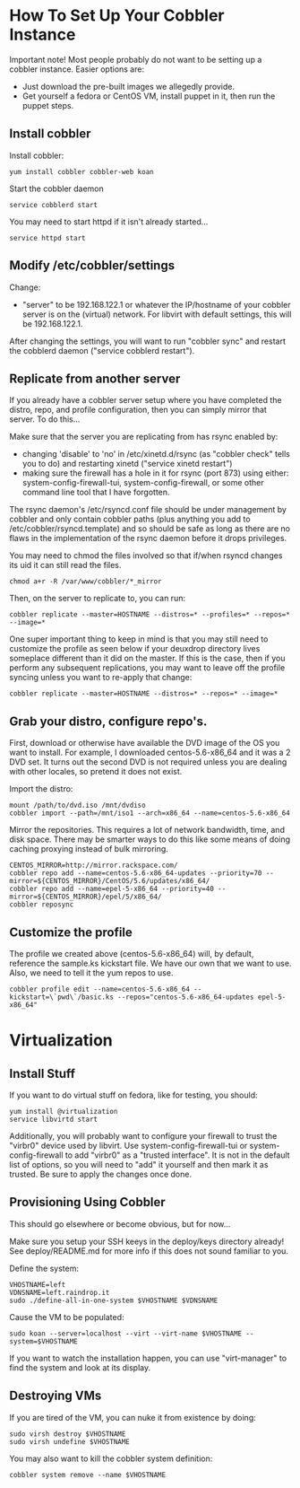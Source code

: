 # How To Set Up Your Cobbler Instance

Important note!  Most people probably do not want to be setting up a cobbler
instance.  Easier options are:

* Just download the pre-built images we allegedly provide.
* Get yourself a fedora or CentOS VM, install puppet in it, then run the puppet
   steps.

## Install cobbler

Install cobbler:

    yum install cobbler cobbler-web koan

Start the cobbler daemon

    service cobblerd start
    
You may need to start httpd if it isn't already started...

    service httpd start


## Modify /etc/cobbler/settings

Change:

* "server" to be 192.168.122.1 or whatever the IP/hostname of your cobbler
   server is on the (virtual) network.  For libvirt with default settings, this
   will be 192.168.122.1.

After changing the settings, you will want to run "cobbler sync" and restart the
cobblerd daemon ("service cobblerd restart").


## Replicate from another server

If you already have a cobbler server setup where you have completed the distro,
repo, and profile configuration, then you can simply mirror that server.  To
do this...

Make sure that the server you are replicating from has rsync enabled by:

* changing 'disable' to 'no' in /etc/xinetd.d/rsync (as "cobbler check" tells
   you to do) and restarting xinetd ("service xinetd restart")
* making sure the firewall has a hole in it for rsync (port 873) using
   either: system-config-firewall-tui, system-config-firewall, or some other
   command line tool that I have forgotten.

The rsync daemon's /etc/rsyncd.conf file should be under management by cobbler
and only contain cobbler paths (plus anything you add to
/etc/cobbler/rsyncd.template) and so should be safe as long as there are no
flaws in the implementation of the rsync daemon before it drops privileges.

You may need to chmod the files involved so that if/when rsyncd changes its uid
it can still read the files.

    chmod a+r -R /var/www/cobbler/*_mirror


Then, on the server to replicate to, you can run:

    cobbler replicate --master=HOSTNAME --distros=* --profiles=* --repos=* --image=*

One super important thing to keep in mind is that you may still need to customize
the profile as seen below if your deuxdrop directory lives someplace different
than it did on the master.  If this is the case, then if you perform any
subsequent replications, you may want to leave off the profile syncing unless
you want to re-apply that change:

    cobbler replicate --master=HOSTNAME --distros=* --repos=* --image=*


## Grab your distro, configure repo's.

First, download or otherwise have available the DVD image of the OS you want to
install.  For example, I downloaded centos-5.6-x86_64 and it was a 2 DVD set.
It turns out the second DVD is not required unless you are dealing with other
locales, so pretend it does not exist.

Import the distro:

    mount /path/to/dvd.iso /mnt/dvdiso
    cobbler import --path=/mnt/iso1 --arch=x86_64 --name=centos-5.6-x86_64


Mirror the repositories.  This requires a lot of network bandwidth, time, and
disk space.  There may be smarter ways to do this like some means of doing
caching proxying instead of bulk mirroring.

    CENTOS_MIRROR=http://mirror.rackspace.com/
    cobbler repo add --name=centos-5.6-x86_64-updates --priority=70 --mirror=${CENTOS_MIRROR}/CentOS/5.6/updates/x86_64/
    cobbler repo add --name=epel-5-x86_64 --priority=40 --mirror=${CENTOS_MIRROR}/epel/5/x86_64/
    cobbler reposync


## Customize the profile

The profile we created above (centos-5.6-x86_64) will, by default, reference the
sample.ks kickstart file.  We have our own that we want to use.  Also, we need
to tell it the yum repos to use.

    cobbler profile edit --name=centos-5.6-x86_64 --kickstart=\`pwd\`/basic.ks --repos="centos-5.6-x86_64-updates epel-5-x86_64"


# Virtualization

## Install Stuff

If you want to do virtual stuff on fedora, like for testing, you should:

    yum install @virtualization
    service libvirtd start

Additionally, you will probably want to configure your firewall to trust the
"virbr0" device used by libvirt.  Use system-config-firewall-tui or
system-config-firewall to add "virbr0" as a "trusted interface".  It is not in
the default list of options, so you will need to "add" it yourself and then
mark it as trusted.  Be sure to apply the changes once done.


## Provisioning Using Cobbler

This should go elsewhere or become obvious, but for now...

Make sure you setup your SSH keeys in the deploy/keys directory already!  See
deploy/README.md for more info if this does not sound familiar to you.

Define the system:

    VHOSTNAME=left
    VDNSNAME=left.raindrop.it
    sudo ./define-all-in-one-system $VHOSTNAME $VDNSNAME

Cause the VM to be populated:

    sudo koan --server=localhost --virt --virt-name $VHOSTNAME --system=$VHOSTNAME

If you want to watch the installation happen, you can use "virt-manager" to find
the system and look at its display.


## Destroying VMs

If you are tired of the VM, you can nuke it from existence by doing:

    sudo virsh destroy $VHOSTNAME
    sudo virsh undefine $VHOSTNAME

You may also want to kill the cobbler system definition:
    
    cobbler system remove --name $VHOSTNAME
